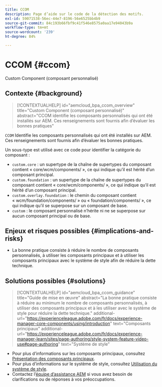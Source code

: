 ```yaml
---
title: CCOM
description: Page d’aide sur le code de la détection des motifs.
exl-id: 59071538-56ec-44e7-8196-56e6525bb4b9
source-git-commit: 84c193b66fbf9c41f546e8575a0aa17e94043b9a
workflow-type: tm+mt
source-wordcount: '239'
ht-degree: 84%

---
```


# CCOM {#ccom}

Custom Component (composant personnalisé)

## Contexte {#background}

>[!CONTEXTUALHELP]
>id="aemcloud_bpa_ccom_overview"
>title="Custom Component (composant personnalisé)"
>abstract="CCOM identifie les composants personnalisés qui ont été installés sur AEM. Ces renseignements sont fournis afin d’évaluer les bonnes pratiques"

`CCOM` Identifie les composants personnalisés qui ont été installés sur AEM. Ces renseignements sont fournis afin d’évaluer les bonnes pratiques.

Un sous-type est utilisé avec ce code pour identifier la catégorie du composant :

* `custom.core` : un supertype de la chaîne de supertypes du composant contient « core/wcm/components/ », ce qui indique qu’il est hérité d’un composant principal.
* `custom.foundation` : un supertype de la chaîne de supertypes du composant contient « core/wcm/components/ », ce qui indique qu’il est hérité d’un composant principal.
* `custom.overlay.foundation` : le chemin du composant contient « wcm/foundation/components/ » ou « foundation/components/ », ce qui indique qu’il se superpose sur un composant de base.
* `custom` : le composant personnalisé n’hérite ni ne se superpose sur aucun composant principal ou de base.

## Enjeux et risques possibles {#implications-and-risks}

* La bonne pratique consiste à réduire le nombre de composants personnalisés, à utiliser les composants principaux et à utiliser les composants principaux avec le système de style afin de réduire la dette technique.

## Solutions possibles {#solutions}

>[!CONTEXTUALHELP]
>id="aemcloud_bpa_ccom_guidance"
>title="Guide de mise en œuvre"
>abstract="La bonne pratique consiste à réduire au minimum le nombre de composants personnalisés, à utiliser des composants principaux et à les utiliser avec le système de style pour réduire la dette technique."
>additional-url="https://experienceleague.adobe.com/fr/docs/experience-manager-core-components/using/introduction" text="Composants principaux"
>additional-url="https://experienceleague.adobe.com/fr/docs/experience-manager-learn/sites/page-authoring/style-system-feature-video-use#page-authoring" text="Système de style"

* Pour plus d’informations sur les composants principaux, consultez [Présentation des composants principaux](https://experienceleague.adobe.com/fr/docs/experience-manager-core-components/using/introduction).
* Pour plus d’informations sur le système de style, consultez [Utilisation du système de style](https://experienceleague.adobe.com/fr/docs/experience-manager-learn/sites/page-authoring/style-system-feature-video-use#page-authoring).
* Contactez l’[équipe d’assistance AEM](https://helpx.adobe.com/fr/enterprise/using/support-for-experience-cloud.html) si vous avez besoin de clarifications ou de réponses à vos préoccupations.
